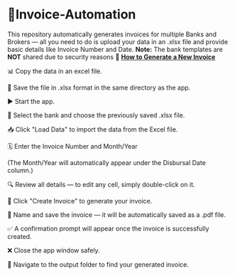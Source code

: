 # 🧾Invoice-Automation
This repository automatically generates invoices for multiple Banks and Brokers — all you need to do is upload your data in an .xlsx file and provide basic details like Invoice Number and Date.
**Note:** The bank templates are **NOT** shared due to security reasons
🚀 **<u>How to Generate a New Invoice</u>**

📊 Copy the data in an excel file.

💾 Save the file in .xlsx format in the same directory as the app.

▶️ Start the app.

🏦 Select the bank and choose the previously saved .xlsx file.

📥 Click "Load Data" to import the data from the Excel file.

🗓️ Enter the Invoice Number and Month/Year

(The Month/Year will automatically appear under the Disbursal Date column.)

🔍 Review all details — to edit any cell, simply double-click on it.

🧩 Click "Create Invoice" to generate your invoice.

💾 Name and save the invoice — it will be automatically saved as a .pdf file.

✅ A confirmation prompt will appear once the invoice is successfully created.

❌ Close the app window safely.

📁 Navigate to the output folder to find your generated invoice.






